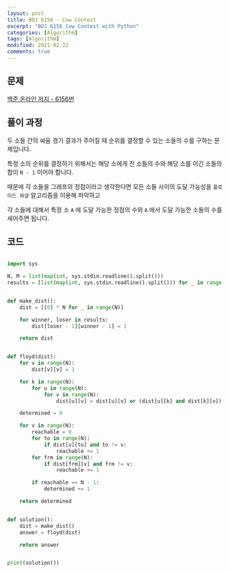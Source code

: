 ```yaml
---
layout: post
title: BOJ 6156 - Cow Contest
excerpt: "BOJ 6156 Cow Contest with Python"
categories: [Algorithm]
tags: [Algorithm]
modified: 2021-02-22
comments: true
---
```


## 문제

[백준 온라인 저지 - 6156번](https://www.acmicpc.net/problem/6156)

## 풀이 과정

두 소들 간의 싸움 경기 결과가 주어질 때 순위를 결정할 수 있는 소들의 수를 구하는 문제입니다.

특정 소의 순위를 결정하기 위해서는 해당 소에게 진 소들의 수와 해당 소를 이긴 소들의 합이 `N - 1` 이어야 합니다.

때문에 각 소들을 그래프의 정점이라고 생각한다면 모든 소들 사이의 도달 가능성을 `플로이드 와샬` 알고리즘을 이용해 파악하고

각 소들에 대해서 특정 소 `A` 에 도달 가능한 정점의 수와 `A` 에서 도달 가능한 소들의 수를 세어주면 됩니다.

## 코드

```python

import sys

N, M = list(map(int, sys.stdin.readline().split()))
results = [list(map(int, sys.stdin.readline().split())) for _ in range(M)]


def make_dist():
    dist = [[0] * N for _ in range(N)]

    for winner, loser in results:
        dist[loser - 1][winner - 1] = 1

    return dist


def floyd(dist):
    for v in range(N):
        dist[v][v] = 1

    for k in range(N):
        for u in range(N):
            for v in range(N):
                dist[u][v] = dist[u][v] or (dist[u][k] and dist[k][v])

    determined = 0

    for v in range(N):
        reachable = 0
        for to in range(N):
            if dist[v][to] and to != v:
                reachable += 1
        for frm in range(N):
            if dist[frm][v] and frm != v:
                reachable += 1

        if reachable == N - 1:
            determined += 1

    return determined


def solution():
    dist = make_dist()
    answer = floyd(dist)

    return answer


print(solution())

```
